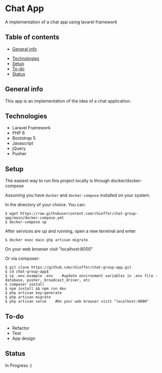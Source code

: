 # Chat App
A implementation of a chat app using lavarel framework

## Table of contents
* [General info](#general-info)
<!-- * [Screenshots](#screenshots) -->
* [Technologies](#technologies)
* [Setup](#setup)
* [To-do](#to-do)
* [Status](#status)

## General info
This app is an implementation of the idea of a chat application.

<!-- ## Screenshots
![Example screenshot](./img/screenshot-small.png) -->

## Technologies
* Laravel Framework
* PHP 8
* Bootstrap 5
* Javascript
* jQuery
* Pusher

## Setup
The easiest way to run this project locally is through docker/docker-compose

Assuming you have `docker` and `docker-compose` installed on your system.

In the directory of your choice.
You can:
```
$ wget https://raw.githubusercontent.com/chioffor/chat-group-app/main/docker-compose.yml
$ docker-compose up
```
After services are up and running, open a new terminal and enter

```
$ docker exec main php artisan migrate
```
On your web browser visit "localhost:8000"   

Or via composer:
```
$ git clone https://github.com/chioffor/chat-group-app.git
$ cd chat-group-app$ 
$ cp .env.example .env    #update environment variables in .env file - database, pusher, broadcast_driver, etc
$ composer install
$ npm install && npm run dev
$ php artisan key:generate
$ php artisan migrate
$ php artisan serve    #On your web browser visit "localhost:8000"
```
    


## To-do
* Refactor 
* Test
* App design

## Status
In Progress :)

